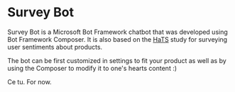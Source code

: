 # Survey Bot

Survey Bot is a Microsoft Bot Framework chatbot that was developed using Bot Framework Composer. It is also based on the [HaTS](https://static.googleusercontent.com/media/research.google.com/en//pubs/archive/43221.pdf) study for surveying user sentiments about products.

The bot can be first customized in settings to fit your product as well as by using the Composer to modify it to one's hearts content :)



Ce tu. For now.





